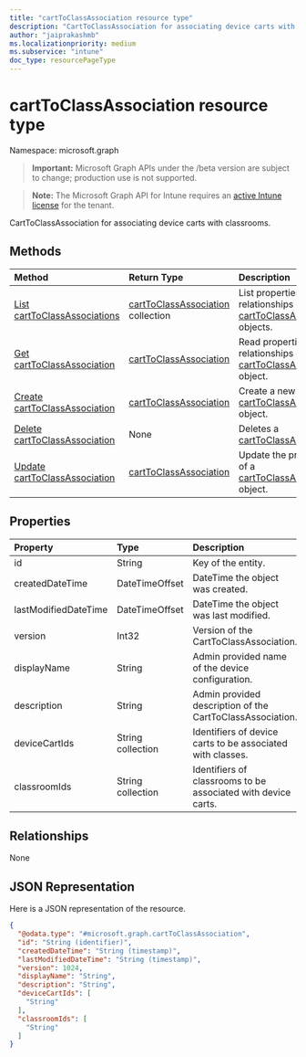 ```yaml
---
title: "cartToClassAssociation resource type"
description: "CartToClassAssociation for associating device carts with classrooms."
author: "jaiprakashmb"
ms.localizationpriority: medium
ms.subservice: "intune"
doc_type: resourcePageType
---
```


# cartToClassAssociation resource type

Namespace: microsoft.graph

> **Important:** Microsoft Graph APIs under the /beta version are subject to change; production use is not supported.

> **Note:** The Microsoft Graph API for Intune requires an [active Intune license](https://go.microsoft.com/fwlink/?linkid=839381) for the tenant.

CartToClassAssociation for associating device carts with classrooms.

## Methods
|Method|Return Type|Description|
|:---|:---|:---|
|[List cartToClassAssociations](../api/intune-deviceconfig-carttoclassassociation-list.md)|[cartToClassAssociation](../resources/intune-deviceconfig-carttoclassassociation.md) collection|List properties and relationships of the [cartToClassAssociation](../resources/intune-deviceconfig-carttoclassassociation.md) objects.|
|[Get cartToClassAssociation](../api/intune-deviceconfig-carttoclassassociation-get.md)|[cartToClassAssociation](../resources/intune-deviceconfig-carttoclassassociation.md)|Read properties and relationships of the [cartToClassAssociation](../resources/intune-deviceconfig-carttoclassassociation.md) object.|
|[Create cartToClassAssociation](../api/intune-deviceconfig-carttoclassassociation-create.md)|[cartToClassAssociation](../resources/intune-deviceconfig-carttoclassassociation.md)|Create a new [cartToClassAssociation](../resources/intune-deviceconfig-carttoclassassociation.md) object.|
|[Delete cartToClassAssociation](../api/intune-deviceconfig-carttoclassassociation-delete.md)|None|Deletes a [cartToClassAssociation](../resources/intune-deviceconfig-carttoclassassociation.md).|
|[Update cartToClassAssociation](../api/intune-deviceconfig-carttoclassassociation-update.md)|[cartToClassAssociation](../resources/intune-deviceconfig-carttoclassassociation.md)|Update the properties of a [cartToClassAssociation](../resources/intune-deviceconfig-carttoclassassociation.md) object.|

## Properties
|Property|Type|Description|
|:---|:---|:---|
|id|String|Key of the entity.|
|createdDateTime|DateTimeOffset|DateTime the object was created.|
|lastModifiedDateTime|DateTimeOffset|DateTime the object was last modified.|
|version|Int32|Version of the CartToClassAssociation.|
|displayName|String|Admin provided name of the device configuration.|
|description|String|Admin provided description of the CartToClassAssociation.|
|deviceCartIds|String collection|Identifiers of device carts to be associated with classes.|
|classroomIds|String collection|Identifiers of classrooms to be associated with device carts.|

## Relationships
None

## JSON Representation
Here is a JSON representation of the resource.
<!-- {
  "blockType": "resource",
  "keyProperty": "id",
  "@odata.type": "microsoft.graph.cartToClassAssociation"
}
-->
``` json
{
  "@odata.type": "#microsoft.graph.cartToClassAssociation",
  "id": "String (identifier)",
  "createdDateTime": "String (timestamp)",
  "lastModifiedDateTime": "String (timestamp)",
  "version": 1024,
  "displayName": "String",
  "description": "String",
  "deviceCartIds": [
    "String"
  ],
  "classroomIds": [
    "String"
  ]
}
```
